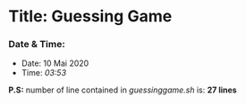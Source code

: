 # Title: Guessing Game
### Date & Time:
- Date: 10 Mai 2020
- Time: *03:53* 

**P.S:** number of line contained in *guessinggame.sh* is: **27 lines** 

